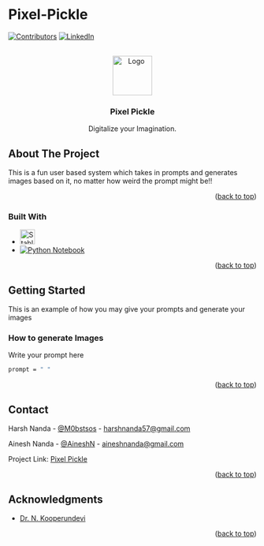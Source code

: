 # Pixel-Pickle

<!-- PROJECT SHIELDS -->
<!--
*** I'm using markdown "reference style" links for readability.
*** Reference links are enclosed in brackets [ ] instead of parentheses ( ).
*** See the bottom of this document for the declaration of the reference variables
*** for contributors-url, forks-url, etc. This is an optional, concise syntax you may use.
*** https://www.markdownguide.org/basic-syntax/#reference-style-links
-->
[![Contributors][contributors-shield]][contributors-url]
[![LinkedIn][linkedin-shield]][linkedin-url]



<!-- PROJECT LOGO -->
<br />
<div align="center">
  <a href="https://github.com/McSpicyAss/Pixel Pickel">
    <img src="https://i.pinimg.com/564x/ca/cb/ed/cacbed45199aa97670ce51c22fcd1b42.jpg" alt="Logo" width="80" height="80">
  </a>
  
<h3 align="center">Pixel Pickle</h3>
  <p align="center">
    Digitalize your Imagination.
    <br />
  </p>
</div>


<!-- ABOUT THE PROJECT -->
## About The Project

This is a fun user based system which takes in prompts and generates images based on it, no matter how weird the prompt might be!!

<p align="right">(<a href="#readme-top">back to top</a>)</p>



### Built With

* [<img src="https://stablediffusionweb.com/logo.png" alt="Stable Diffusion" width="30">][Stable-Url]
* [<img src="https://upload.wikimedia.org/wikipedia/commons/thumb/c/c3/Python-logo-notext.svg/30px-Python-logo-notext.svg.png" alt="Python Notebook" />][python-notebook-url]

<p align="right">(<a href="#readme-top">back to top</a>)</p>



<!-- GETTING STARTED -->
## Getting Started

This is an example of how you may give your prompts and generate your images

### How to generate Images

 Write your prompt here
   ```sh
   prompt = " "
   ```
<p align="right">(<a href="#readme-top">back to top</a>)</p>

<!-- CONTACT -->
## Contact

Harsh Nanda - [@M0bstsos](https://twitter.com/M0bstos) - harshnanda57@gmail.com

Ainesh Nanda - [@AineshN](https://twitter.com/AineshN) - aineshnanda@gmail.com

Project Link: [Pixel Pickle](https://github.com/McSpicyAss/Pixel-Pickle)

<p align="right">(<a href="#readme-top">back to top</a>)</p>



<!-- ACKNOWLEDGMENTS -->
## Acknowledgments

* [Dr. N. Kooperundevi]()

<p align="right">(<a href="#readme-top">back to top</a>)</p>



<!-- MARKDOWN LINKS & IMAGES -->
<!-- https://www.markdownguide.org/basic-syntax/#reference-style-links -->
[contributors-shield]: https://img.shields.io/github/contributors/McSpicyAss/Pixel-Pickle.svg?style=for-the-badge
[contributors-url]: https://github.com/McSpicyAss/Pixel-Pickle/graphs/contributors
[linkedin-shield]: https://img.shields.io/badge/-LinkedIn-black.svg?style=for-the-badge&logo=linkedin&colorB=555
[linkedin-url]: https://linkedin.com/in/harsh-nanda-85104b245
[Stable Diffusion]:https://stablediffusionweb.com/logo.png
[Stable-Url]: https://stablediffusionweb.com/
[python-notebook-shield]:https://upload.wikimedia.org/wikipedia/commons/thumb/c/c3/Python-logo-notext.svg/800px-Python-logo-notext.svg.png?20220821155029
[python-notebook-url]: https://colab.research.google.com/github/McSpicyAss/Pixel-Pickle/blob/main/Pixel%20Pickle/image_generation_using_stable_diffusion.ipynb
